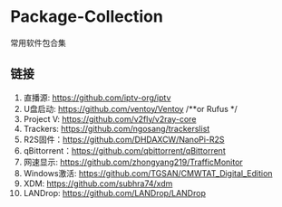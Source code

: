 # Package-Collection
常用软件包合集
## 链接

1. 直播源: https://github.com/iptv-org/iptv
2. U盘启动: https://github.com/ventoy/Ventoy   /**or Rufus */
3. Project V: https://github.com/v2fly/v2ray-core
4. Trackers: https://github.com/ngosang/trackerslist
5. R2S固件：https://github.com/DHDAXCW/NanoPi-R2S
6. qBittorrent：https://github.com/qbittorrent/qBittorrent
7. 网速显示: https://github.com/zhongyang219/TrafficMonitor
8. Windows激活: https://github.com/TGSAN/CMWTAT_Digital_Edition
9. XDM: https://github.com/subhra74/xdm
10. LANDrop: https://github.com/LANDrop/LANDrop
